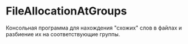 # FileAllocationAtGroups
Консольная программа для нахождения "схожих" слов в файлах и разбиение их на соответствующие группы.
